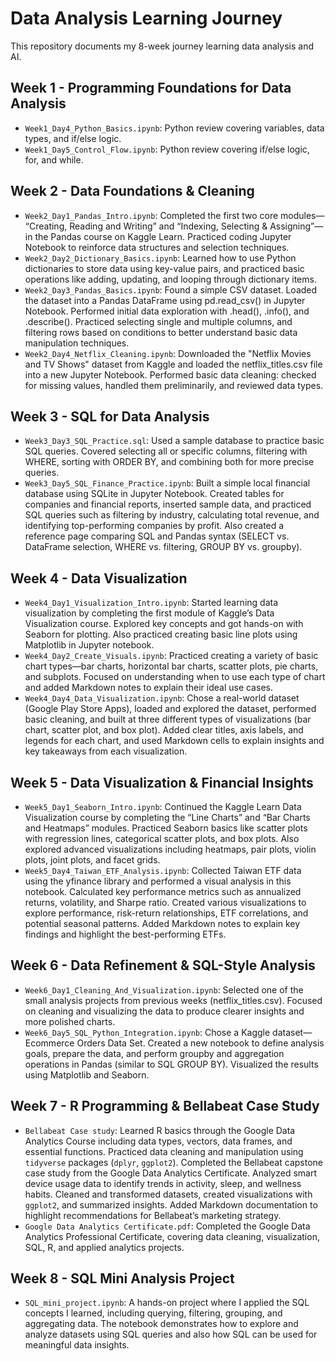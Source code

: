 # Data Analysis Learning Journey
This repository documents my 8-week journey learning data analysis and AI.

## Week 1 - Programming Foundations for Data Analysis
- `Week1_Day4_Python_Basics.ipynb`: Python review covering variables, data types, and if/else logic.
- `Week1_Day5_Control_Flow.ipynb`: Python review covering if/else logic, for, and while.

## Week 2 - Data Foundations & Cleaning
- `Week2_Day1_Pandas_Intro.ipynb`: Completed the first two core modules— “Creating, Reading and Writing” and “Indexing, Selecting & Assigning”—in the Pandas course on Kaggle Learn. Practiced coding Jupyter Notebook to reinforce data structures and selection techniques.
- `Week2_Day2_Dictionary_Basics.ipynb`: Learned how to use Python dictionaries to store data using key-value pairs, and practiced basic operations like adding, updating, and looping through dictionary items.
- `Week2_Day3_Pandas_Basics.ipynb`: Found a simple CSV dataset. Loaded the dataset into a Pandas DataFrame using pd.read_csv() in Jupyter Notebook. Performed initial data exploration with .head(), .info(), and .describe(). Practiced selecting single and multiple columns, and filtering rows based on conditions to better understand basic data manipulation techniques.
- `Week2_Day4_Netflix_Cleaning.ipynb`: Downloaded the "Netflix Movies and TV Shows" dataset from Kaggle and loaded the netflix_titles.csv file into a new Jupyter Notebook. Performed basic data cleaning: checked for missing values, handled them preliminarily, and reviewed data types.

## Week 3 - SQL for Data Analysis
- `Week3_Day3_SQL_Practice.sql`: Used a sample database to practice basic SQL queries. Covered selecting all or specific columns, filtering with WHERE, sorting with ORDER BY, and combining both for more precise queries.
- `Week3_Day5_SQL_Finance_Practice.ipynb`: Built a simple local financial database using SQLite in Jupyter Notebook. Created tables for companies and financial reports, inserted sample data, and practiced SQL queries such as filtering by industry, calculating total revenue, and identifying top-performing companies by profit. Also created a reference page comparing SQL and Pandas syntax (SELECT vs. DataFrame selection, WHERE vs. filtering, GROUP BY vs. groupby).

## Week 4 - Data Visualization
- `Week4_Day1_Visualization_Intro.ipynb`: Started learning data visualization by completing the first module of Kaggle’s Data Visualization course. Explored key concepts and got hands-on with Seaborn for plotting. Also practiced creating basic line plots using Matplotlib in Jupyter notebook.
- `Week4_Day2_Create_Visuals.ipynb`: Practiced creating a variety of basic chart types—bar charts, horizontal bar charts, scatter plots, pie charts, and subplots. Focused on understanding when to use each type of chart and added Markdown notes to explain their ideal use cases.
- `Week4_Day4_Data_Visualization.ipynb`: Chose a real-world dataset (Google Play Store Apps), loaded and explored the dataset, performed basic cleaning, and built at three different types of visualizations (bar chart, scatter plot, and box plot). Added clear titles, axis labels, and legends for each chart, and used Markdown cells to explain insights and key takeaways from each visualization.

## Week 5 - Data Visualization & Financial Insights
- `Week5_Day1_Seaborn_Intro.ipynb`: Continued the Kaggle Learn Data Visualization course by completing the “Line Charts” and “Bar Charts and Heatmaps” modules. Practiced Seaborn basics like scatter plots with regression lines, categorical scatter plots, and box plots. Also explored advanced visualizations including heatmaps, pair plots, violin plots, joint plots, and facet grids. 
- `Week5_Day4_Taiwan_ETF_Analysis.ipynb`: Collected Taiwan ETF data using the yfinance library and performed a visual analysis in this notebook. Calculated key performance metrics such as annualized returns, volatility, and Sharpe ratio. Created various visualizations to explore performance, risk-return relationships, ETF correlations, and potential seasonal patterns. Added Markdown notes to explain key findings and highlight the best-performing ETFs.

## Week 6 - Data Refinement & SQL-Style Analysis
- `Week6_Day1_Cleaning_And_Visualization.ipynb`: Selected one of the small analysis projects from previous weeks (netflix_titles.csv). Focused on cleaning and visualizing the data to produce clearer insights and more polished charts.
- `Week6_Day5_SQL_Python_Integration.ipynb`: Chose a Kaggle dataset— Ecommerce Orders Data Set. Created a new notebook to define analysis goals, prepare the data, and perform groupby and aggregation operations in Pandas (similar to SQL GROUP BY). Visualized the results using Matplotlib and Seaborn.

## Week 7 - R Programming & Bellabeat Case Study
- `Bellabeat Case study`: Learned R basics through the Google Data Analytics Course including data types, vectors, data frames, and essential functions. Practiced data cleaning and manipulation using `tidyverse` packages (`dplyr`, `ggplot2`). Completed the Bellabeat capstone case study from the Google Data Analytics Certificate. Analyzed smart device usage data to identify trends in activity, sleep, and wellness habits. Cleaned and transformed datasets, created visualizations with `ggplot2`, and summarized insights. Added Markdown documentation to highlight recommendations for Bellabeat’s marketing strategy.
- `Google Data Analytics Certificate.pdf`: Completed the Google Data Analytics Professional Certificate, covering data cleaning, visualization, SQL, R, and applied analytics projects.

## Week 8 - SQL Mini Analysis Project
- `SQL_mini_project.ipynb`: A hands-on project where I applied the SQL concepts I learned, including querying, filtering, grouping, and aggregating data. The notebook demonstrates how to explore and analyze datasets using SQL queries and also how SQL can be used for meaningful data insights.
